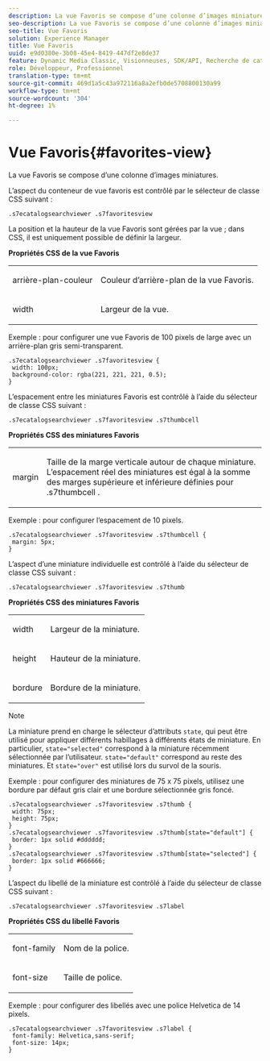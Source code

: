 ```yaml
---
description: La vue Favoris se compose d’une colonne d’images miniatures.
seo-description: La vue Favoris se compose d’une colonne d’images miniatures.
seo-title: Vue Favoris
solution: Experience Manager
title: Vue Favoris
uuid: e9d0380e-3b08-45e4-8419-447df2e8de37
feature: Dynamic Media Classic, Visionneuses, SDK/API, Recherche de catalogue électronique
role: Développeur, Professionnel
translation-type: tm+mt
source-git-commit: 469d1a5c43a972116a8a2efb0de5708800130a99
workflow-type: tm+mt
source-wordcount: '304'
ht-degree: 1%

---
```



# Vue Favoris{#favorites-view}

La vue Favoris se compose d’une colonne d’images miniatures.

<!--<a id="section_B6EFCCADB5A5495DAE6BBE42F7F405CB"></a>-->

L’aspect du conteneur de vue favoris est contrôlé par le sélecteur de classe CSS suivant :

```
.s7ecatalogsearchviewer .s7favoritesview
```

La position et la hauteur de la vue Favoris sont gérées par la vue ; dans CSS, il est uniquement possible de définir la largeur.

**Propriétés CSS de la vue Favoris**

<table id="table_C48C56E696304C9BAFEE71BA9EA9A174"> 
 <tbody> 
  <tr> 
   <td colname="col1"> <p> <span class="codeph"> arrière-plan-couleur  </span> </p> </td> 
   <td colname="col2"> <p> Couleur d’arrière-plan de la vue Favoris. </p> </td> 
  </tr> 
  <tr> 
   <td colname="col1"> <p> <span class="codeph"> width </span> </p> </td> 
   <td colname="col2"> <p>Largeur de la vue. </p> </td> 
  </tr> 
 </tbody> 
</table>

Exemple : pour configurer une vue Favoris de 100 pixels de large avec un arrière-plan gris semi-transparent.

```
.s7ecatalogsearchviewer .s7favoritesview { 
 width: 100px; 
 background-color: rgba(221, 221, 221, 0.5); 
}
```

L’espacement entre les miniatures Favoris est contrôlé à l’aide du sélecteur de classe CSS suivant :

```
.s7ecatalogsearchviewer .s7favoritesview .s7thumbcell
```

**Propriétés CSS des miniatures Favoris**

<table id="table_EED8CE63D805458196DE0E87C7E9945F"> 
 <tbody> 
  <tr> 
   <td colname="col1"> <p> <span class="codeph"> margin </span> </p> </td> 
   <td colname="col2"> <p> Taille de la marge verticale autour de chaque miniature. L’espacement réel des miniatures est égal à la somme des marges supérieure et inférieure définies pour <span class="codeph"> .s7thumbcell </span>. </p> </td> 
  </tr> 
 </tbody> 
</table>

Exemple : pour configurer l’espacement de 10 pixels.

```
.s7ecatalogsearchviewer .s7favoritesview .s7thumbcell { 
 margin: 5px; 
}
```

L’aspect d’une miniature individuelle est contrôlé à l’aide du sélecteur de classe CSS suivant :

```
.s7ecatalogsearchviewer .s7favoritesview .s7thumb
```

**Propriétés CSS des miniatures Favoris**

<table id="table_6F5B1438CAFA49E9B33400C6970ABDA1"> 
 <tbody> 
  <tr> 
   <td colname="col1"> <p> <span class="codeph"> width  </span> </p> </td> 
   <td colname="col2"> <p>Largeur de la miniature. </p> </td> 
  </tr> 
  <tr> 
   <td colname="col1"> <p> <span class="codeph"> height </span> </p> </td> 
   <td colname="col2"> <p>Hauteur de la miniature. </p> </td> 
  </tr> 
  <tr> 
   <td colname="col1"> <p> <span class="codeph"> bordure </span> </p> </td> 
   <td colname="col2"> <p>Bordure de la miniature. </p> </td> 
  </tr> 
 </tbody> 
</table>

>[!NOTE]
>
>La miniature prend en charge le sélecteur d’attributs `state`, qui peut être utilisé pour appliquer différents habillages à différents états de miniature. En particulier, `state="selected"` correspond à la miniature récemment sélectionnée par l’utilisateur. `state="default"` correspond au reste des miniatures. Et `state="over"` est utilisé lors du survol de la souris.

Exemple : pour configurer des miniatures de 75 x 75 pixels, utilisez une bordure par défaut gris clair et une bordure sélectionnée gris foncé.

```
.s7ecatalogsearchviewer .s7favoritesview .s7thumb { 
 width: 75px; 
 height: 75px;  
} 
.s7ecatalogsearchviewer .s7favoritesview .s7thumb[state="default"] { 
 border: 1px solid #dddddd; 
} 
.s7ecatalogsearchviewer .s7favoritesview .s7thumb[state="selected"] { 
 border: 1px solid #666666; 
}
```

L’aspect du libellé de la miniature est contrôlé à l’aide du sélecteur de classe CSS suivant :

```
.s7ecatalogsearchviewer .s7favoritesview .s7label
```

**Propriétés CSS du libellé Favoris**

<table id="table_B41339A16ACB46CB87D3EB1FD05FA2CD"> 
 <tbody> 
  <tr> 
   <td colname="col1"> <p> <span class="codeph"> font-family  </span> </p> </td> 
   <td colname="col2"> <p>Nom de la police. </p> </td> 
  </tr> 
  <tr> 
   <td colname="col1"> <p> <span class="codeph"> font-size  </span> </p> </td> 
   <td colname="col2"> <p>Taille de police. </p> </td> 
  </tr> 
 </tbody> 
</table>

Exemple : pour configurer des libellés avec une police Helvetica de 14 pixels.

```
.s7ecatalogsearchviewer .s7favoritesview .s7label { 
 font-family: Helvetica,sans-serif; 
 font-size: 14px; 
}
```

